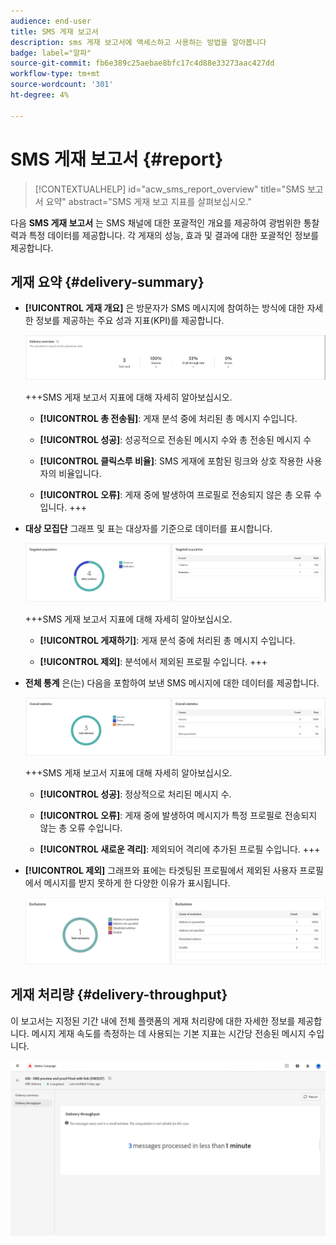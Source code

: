 ```yaml
---
audience: end-user
title: SMS 게재 보고서
description: sms 게재 보고서에 액세스하고 사용하는 방법을 알아봅니다
badge: label="알파"
source-git-commit: fb6e389c25aebae8bfc17c4d88e33273aac427dd
workflow-type: tm+mt
source-wordcount: '301'
ht-degree: 4%

---
```


# SMS 게재 보고서 {#report}

>[!CONTEXTUALHELP]
>id="acw_sms_report_overview"
>title="SMS 보고서 요약"
>abstract="SMS 게재 보고 지표를 살펴보십시오."

다음 **SMS 게재 보고서** 는 SMS 채널에 대한 포괄적인 개요를 제공하여 광범위한 통찰력과 특정 데이터를 제공합니다. 각 게재의 성능, 효과 및 결과에 대한 포괄적인 정보를 제공합니다.

## 게재 요약 {#delivery-summary}

* **[!UICONTROL 게재 개요]** 은 방문자가 SMS 메시지에 참여하는 방식에 대한 자세한 정보를 제공하는 주요 성과 지표(KPI)를 제공합니다.

  ![](assets/reporting_sms_3.png)

  +++SMS 게재 보고서 지표에 대해 자세히 알아보십시오.

   * **[!UICONTROL 총 전송됨]**: 게재 분석 중에 처리된 총 메시지 수입니다.

   * **[!UICONTROL 성공]**: 성공적으로 전송된 메시지 수와 총 전송된 메시지 수

   * **[!UICONTROL 클릭스루 비율]**: SMS 게재에 포함된 링크와 상호 작용한 사용자의 비율입니다.

   * **[!UICONTROL 오류]**: 게재 중에 발생하여 프로필로 전송되지 않은 총 오류 수입니다.
+++

* **대상 모집단** 그래프 및 표는 대상자를 기준으로 데이터를 표시합니다.

  ![](assets/reporting_sms_4.png)

  +++SMS 게재 보고서 지표에 대해 자세히 알아보십시오.

   * **[!UICONTROL 게재하기]**: 게재 분석 중에 처리된 총 메시지 수입니다.

   * **[!UICONTROL 제외]**: 분석에서 제외된 프로필 수입니다.
+++


* **전체 통계** 은(는) 다음을 포함하여 보낸 SMS 메시지에 대한 데이터를 제공합니다.

  ![](assets/reporting_sms_5.png)

  +++SMS 게재 보고서 지표에 대해 자세히 알아보십시오.

   * **[!UICONTROL 성공]**: 정상적으로 처리된 메시지 수.

   * **[!UICONTROL 오류]**: 게재 중에 발생하여 메시지가 특정 프로필로 전송되지 않는 총 오류 수입니다.

   * **[!UICONTROL 새로운 격리]**: 제외되어 격리에 추가된 프로필 수입니다.
+++

* **[!UICONTROL 제외]** 그래프와 표에는 타겟팅된 프로필에서 제외된 사용자 프로필에서 메시지를 받지 못하게 한 다양한 이유가 표시됩니다.

  ![](assets/reporting_sms_6.png)

## 게재 처리량 {#delivery-throughput}

이 보고서는 지정된 기간 내에 전체 플랫폼의 게재 처리량에 대한 자세한 정보를 제공합니다. 메시지 게재 속도를 측정하는 데 사용되는 기본 지표는 시간당 전송된 메시지 수입니다.

![](assets/reporting_sms_2.png)

